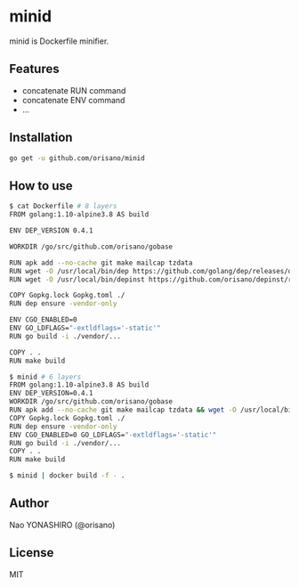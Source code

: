# minid
minid is Dockerfile minifier.

## Features
* concatenate RUN command
* concatenate ENV command
* ...

## Installation
```bash
go get -u github.com/orisano/minid
```

## How to use
```bash
$ cat Dockerfile # 8 layers
FROM golang:1.10-alpine3.8 AS build

ENV DEP_VERSION 0.4.1

WORKDIR /go/src/github.com/orisano/gobase

RUN apk add --no-cache git make mailcap tzdata
RUN wget -O /usr/local/bin/dep https://github.com/golang/dep/releases/download/v${DEP_VERSION}/dep-linux-amd64 && chmod +x /usr/local/bin/dep
RUN wget -O /usr/local/bin/depinst https://github.com/orisano/depinst/releases/download/1.0.1/depinst-linux-amd64 && chmod +x /usr/local/bin/depinst

COPY Gopkg.lock Gopkg.toml ./
RUN dep ensure -vendor-only

ENV CGO_ENABLED=0
ENV GO_LDFLAGS="-extldflags='-static'"
RUN go build -i ./vendor/...

COPY . .
RUN make build
```
```bash
$ minid # 6 layers
FROM golang:1.10-alpine3.8 AS build
ENV DEP_VERSION=0.4.1
WORKDIR /go/src/github.com/orisano/gobase
RUN apk add --no-cache git make mailcap tzdata && wget -O /usr/local/bin/dep https://github.com/golang/dep/releases/download/v${DEP_VERSION}/dep-linux-amd64 && chmod +x /usr/local/bin/dep && wget -O /usr/local/bin/depinst https://github.com/orisano/depinst/releases/download/1.0.1/depinst-linux-amd64 && chmod +x /usr/local/bin/depinst
COPY Gopkg.lock Gopkg.toml ./
RUN dep ensure -vendor-only
ENV CGO_ENABLED=0 GO_LDFLAGS="-extldflags='-static'"
RUN go build -i ./vendor/...
COPY . .
RUN make build
```
```bash
$ minid | docker build -f - .
```

## Author
Nao YONASHIRO (@orisano)

## License
MIT
